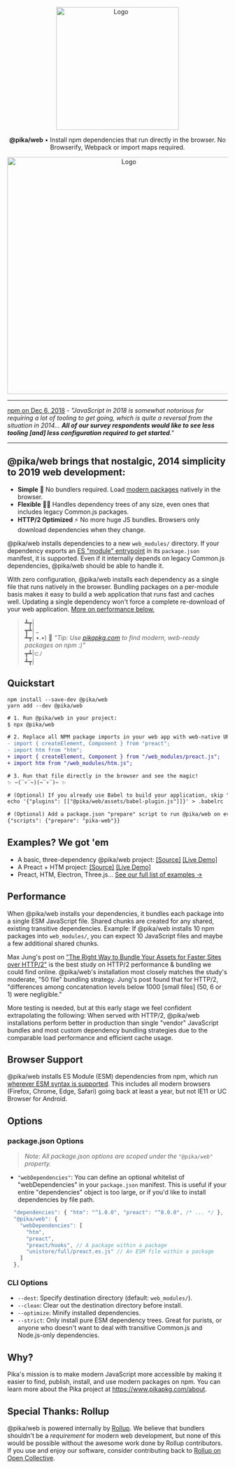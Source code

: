 <p align="center">
  <img alt="Logo" src="https://next.pikapkg.com/static/img/pika-web-logo.png" width="280">
</p>

<p align="center">
   <strong>@pika/web</strong> • Install npm dependencies that run directly in the browser. No Browserify, Webpack or import maps required.
</p>

<p align="center">
  <a href="https://twitter.com/midudev/status/1101828172390248448">
    <img alt="Logo" src="https://next.pikapkg.com/static/img/pika-web-demo.png?f" width="540">
  </a>
</p>

---

[npm on Dec 6, 2018](https://medium.com/npm-inc/this-year-in-javascript-2018-in-review-and-npms-predictions-for-2019-3a3d7e5298ef) - *"JavaScript in 2018 is somewhat notorious for requiring a lot of tooling to get going, which is quite a reversal from the situation in 2014... **All of our survey respondents would like to see less tooling [and] less configuration required to get started**."*

---


## @pika/web brings that nostalgic, 2014 simplicity to 2019 web development:

- **Simple** 💪 No bundlers required. Load [modern packages](http://pikapkg.com) natively in the browser.
- **Flexible** 🧘‍♂️ Handles dependency trees of any size, even ones that includes legacy Common.js packages.
- **HTTP/2 Optimized** ⚡️ No more huge JS bundles. Browsers only download dependencies when they change.

@pika/web installs dependencies to a new `web_modules/` directory.  If your dependency exports an [ES "module" entrypoint](https://github.com/rollup/rollup/wiki/pkg.module) in its `package.json` manifest, it is supported. Even if it internally depends on legacy Common.js dependencies, @pika/web should be able to handle it.

With zero configuration, @pika/web installs each dependency as a single file that runs natively in the browser. Bundling packages on a per-module basis makes it easy to build a web application that runs fast and caches well. Updating a single dependency won't force a complete re-download of your web application. [More on performance below.](#performance)

> ┻┳|  
> ┳┻| _  
> ┻┳| •.•) 💬 *"Tip: Use [pikapkg.com](https://www.pikapkg.com) to find modern, web-ready packages on npm :)"*  
> ┳┻|⊂ﾉ     
> ┻┳|  


## Quickstart

```
npm install --save-dev @pika/web
yarn add --dev @pika/web
```

```diff
# 1. Run @pika/web in your project:
$ npx @pika/web

# 2. Replace all NPM package imports in your web app with web-native URLs:
- import { createElement, Component } from "preact";
- import htm from "htm";
+ import { createElement, Component } from "/web_modules/preact.js";
+ import htm from "/web_modules/htm.js";

# 3. Run that file directly in the browser and see the magic!  
✨ ~(‾▿‾~)(~‾▿‾)~ ✨

# (Optional) If you already use Babel to build your application, skip "Step 2" and let our plugin rewrite your imports automatically:
echo '{"plugins": [["@pika/web/assets/babel-plugin.js"]]}' > .babelrc

# (Optional) Add a package.json "prepare" script to run @pika/web on every npm install:
{"scripts": {"prepare": "pika-web"}}
```

## Examples? We got 'em

- A basic, three-dependency @pika/web project: [[Source]](https://glitch.com/edit/#!/pika-web-example-simple) [[Live Demo]](https://pika-web-example-simple.glitch.me/)
- A Preact + HTM project: [[Source]](https://glitch.com/edit/#!/pika-web-example-preact-htm) [[Live Demo]](https://pika-web-example-preact-htm.glitch.me)
- Preact, HTM, Electron, Three.js... [See our full list of examples →](/EXAMPLES.md)


## Performance

When @pika/web installs your dependencies, it bundles each package into a single ESM JavaScript file. Shared chunks are created for any shared, existing transitive dependencies. Example: If @pika/web installs 10 npm packages into `web_modules/`, you can expect 10 JavaScript files and maybe a few additional shared chunks.

Max Jung's post on ["The Right Way to Bundle Your Assets for Faster Sites over HTTP/2"](https://medium.com/@asyncmax/the-right-way-to-bundle-your-assets-for-faster-sites-over-http-2-437c37efe3ff) is the best study on HTTP/2 performance & bundling we could find online. @pika/web's installation most closely matches the study's moderate, "50 file" bundling strategy. Jung's post found that for HTTP/2, "differences among concatenation levels below 1000 [small files] (50, 6 or 1) were negligible."

More testing is needed, but at this early stage we feel confident extrapolating the following: When served with HTTP/2, @pika/web installations perform better in production than single "vendor" JavaScript bundles and most custom dependency bundling strategies due to the comparable load performance and efficient cache usage.

## Browser Support

@pika/web installs ES Module (ESM) dependencies from npm, which run [wherever ESM syntax is supported](https://caniuse.com/#feat=es6-module). This includes all modern browsers (Firefox, Chrome, Edge, Safari) going back at least a year, but not IE11 or UC Browser for Android.


## Options

### package.json Options

> *Note: All package.json options are scoped under the `"@pika/web"` property.*

* `"webDependencies"`: You can define an optional whitelist of "webDependencies" in your `package.json` manifest. This is useful if your entire "dependencies" object is too large, or if you'd like to install dependencies by file path.

```js
  "dependencies": { "htm": "^1.0.0", "preact": "^8.0.0", /* ... */ },
  "@pika/web": {
    "webDependencies": [
      "htm",
      "preact",
      "preact/hooks", // A package within a package
      "unistore/full/preact.es.js" // An ESM file within a package
    ]
  },
```


### CLI Options


* `--dest`: Specify destination directory (default: `web_modules/`).
* `--clean`: Clear out the destination directory before install.
* `--optimize`: Minify installed dependencies.
* `--strict`: Only install pure ESM dependency trees. Great for purists, or anyone who doesn't want to deal with transitive Common.js and Node.js-only dependencies.


## Why?

Pika's mission is to make modern JavaScript more accessible by making it easier to find, publish, install, and use modern packages on npm. You can learn more about the Pika project at https://www.pikapkg.com/about.


## Special Thanks: Rollup

@pika/web is powered internally by [Rollup](https://rollupjs.org/). We believe that bundlers shouldn't be a *requirement* for modern web development, but none of this would be possible without the awesome work done by Rollup contributors. If you use and enjoy our software, consider contributing back to [Rollup on Open Collective](https://opencollective.com/rollup).
